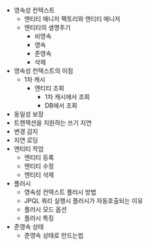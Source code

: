 - 영속성 컨텍스트
  - 엔티티 매니저 팩토리와 엔티티 매니저
  - 엔티티의 생명주기
    - 비영속
    - 영속
    - 준영속
    - 삭제
- 영속성 컨텍스트의 이점
  - 1차 캐시
    - 엔티티 조회
      - 1차 캐시에서 조회
      - DB에서 조회
- 동일성 보장
- 트랜잭션을 지원하는 쓰기 지연
- 변경 감지
- 지연 로딩
- 엔티티 작업
  - 엔티티 등록
  - 엔티티 수정
  - 엔티티 삭제
- 플러시
  - 영속성 컨텍스트 플러시 방법
  - JPQL 쿼리 실행시 플러시가 자동호출되는 이유
  - 플러시 모드 옵션
  - 플러시 특징
- 준영속 상태
  - 준영속 상태로 만드는법
